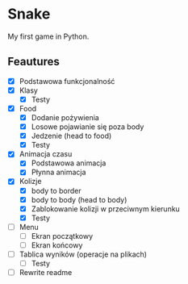 # Snake 
My first game in Python.

## Feautures
* [x] Podstawowa funkcjonalność
* [x] Klasy
    * [x] Testy
* [x] Food
    * [x] Dodanie pożywienia
    * [x] Losowe pojawianie się poza body
    * [x] Jedzenie (head to food)
    * [x] Testy
* [x] Animacja czasu
    * [x] Podstawowa animacja
    * [x] Płynna animacja
* [x] Kolizje
    * [x] body to border
    * [x] body to body (head to body)
    * [x] Zablokowanie kolizji w przeciwnym kierunku
    * [x] Testy
* [ ] Menu
    * [ ] Ekran początkowy
    * [ ] Ekran końcowy
* [ ] Tablica wyników (operacje na plikach)
    * [ ] Testy
* [ ] Rewrite readme
